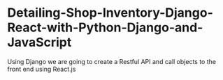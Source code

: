 # Detailing-Shop-Inventory-Django-React-with-Python-Django-and-JavaScript
Using Django we are going to create a Restful API and call objects to the front end using React.js
